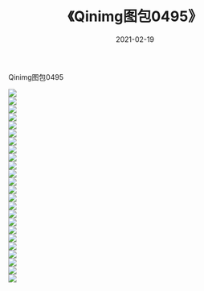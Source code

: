 ﻿---
layout: post
title:  《Qinimg图包0495》
date:   2021-02-19
img: http://imgx.orgx.ga/Qinimg图包/Qinimg图包0495/000.jpg
categories: [美女, 清纯, 唯美]
---

Qinimg图包0495

 ![](http://imgx.orgx.ga/Qinimg图包/Qinimg图包0495/001.jpg) <br>![](http://imgx.orgx.ga/Qinimg图包/Qinimg图包0495/002.jpg) <br>![](http://imgx.orgx.ga/Qinimg图包/Qinimg图包0495/003.jpg) <br>![](http://imgx.orgx.ga/Qinimg图包/Qinimg图包0495/004.jpg) <br>![](http://imgx.orgx.ga/Qinimg图包/Qinimg图包0495/005.jpg) <br>![](http://imgx.orgx.ga/Qinimg图包/Qinimg图包0495/006.jpg) <br>![](http://imgx.orgx.ga/Qinimg图包/Qinimg图包0495/007.jpg) <br>![](http://imgx.orgx.ga/Qinimg图包/Qinimg图包0495/008.jpg) <br>![](http://imgx.orgx.ga/Qinimg图包/Qinimg图包0495/009.jpg) <br>![](http://imgx.orgx.ga/Qinimg图包/Qinimg图包0495/010.jpg) <br>![](http://imgx.orgx.ga/Qinimg图包/Qinimg图包0495/011.jpg) <br>![](http://imgx.orgx.ga/Qinimg图包/Qinimg图包0495/012.jpg) <br>![](http://imgx.orgx.ga/Qinimg图包/Qinimg图包0495/013.jpg) <br>![](http://imgx.orgx.ga/Qinimg图包/Qinimg图包0495/014.jpg) <br>![](http://imgx.orgx.ga/Qinimg图包/Qinimg图包0495/015.jpg) <br>![](http://imgx.orgx.ga/Qinimg图包/Qinimg图包0495/016.jpg) <br>![](http://imgx.orgx.ga/Qinimg图包/Qinimg图包0495/017.jpg) <br>![](http://imgx.orgx.ga/Qinimg图包/Qinimg图包0495/018.jpg) <br>![](http://imgx.orgx.ga/Qinimg图包/Qinimg图包0495/019.jpg) <br>![](http://imgx.orgx.ga/Qinimg图包/Qinimg图包0495/020.jpg) <br>![](http://imgx.orgx.ga/Qinimg图包/Qinimg图包0495/021.jpg) <br>![](http://imgx.orgx.ga/Qinimg图包/Qinimg图包0495/022.jpg) <br>![](http://imgx.orgx.ga/Qinimg图包/Qinimg图包0495/023.jpg) <br>![](http://imgx.orgx.ga/Qinimg图包/Qinimg图包0495/024.jpg) <br>